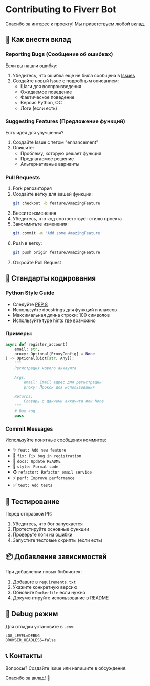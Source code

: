 # Contributing to Fiverr Bot

Спасибо за интерес к проекту! Мы приветствуем любой вклад.

## 🤝 Как внести вклад

### Reporting Bugs (Сообщение об ошибках)

Если вы нашли ошибку:

1. Убедитесь, что ошибка еще не была сообщена в [Issues](../../issues)
2. Создайте новый Issue с подробным описанием:
   - Шаги для воспроизведения
   - Ожидаемое поведение
   - Фактическое поведение
   - Версия Python, ОС
   - Логи (если есть)

### Suggesting Features (Предложение функций)

Есть идея для улучшения?

1. Создайте Issue с тегом "enhancement"
2. Опишите:
   - Проблему, которую решает функция
   - Предлагаемое решение
   - Альтернативные варианты

### Pull Requests

1. Fork репозитория
2. Создайте ветку для вашей функции:
   ```bash
   git checkout -b feature/AmazingFeature
   ```
3. Внесите изменения
4. Убедитесь, что код соответствует стилю проекта
5. Закоммитьте изменения:
   ```bash
   git commit -m 'Add some AmazingFeature'
   ```
6. Push в ветку:
   ```bash
   git push origin feature/AmazingFeature
   ```
7. Откройте Pull Request

## 📝 Стандарты кодирования

### Python Style Guide

- Следуйте [PEP 8](https://pep8.org/)
- Используйте docstrings для функций и классов
- Максимальная длина строки: 100 символов
- Используйте type hints где возможно

### Примеры:

```python
async def register_account(
    email: str,
    proxy: Optional[ProxyConfig] = None
) -> Optional[Dict[str, Any]]:
    """
    Регистрация нового аккаунта
    
    Args:
        email: Email адрес для регистрации
        proxy: Прокси для использования
        
    Returns:
        Словарь с данными аккаунта или None
    """
    # Ваш код
    pass
```

### Commit Messages

Используйте понятные сообщения коммитов:

- ✨ `feat: Add new feature`
- 🐛 `fix: Fix bug in registration`
- 📝 `docs: Update README`
- 🎨 `style: Format code`
- ♻️ `refactor: Refactor email service`
- ⚡ `perf: Improve performance`
- ✅ `test: Add tests`

## 🧪 Тестирование

Перед отправкой PR:

1. Убедитесь, что бот запускается
2. Протестируйте основные функции
3. Проверьте логи на ошибки
4. Запустите тестовые скрипты (если есть)

## 📦 Добавление зависимостей

При добавлении новых библиотек:

1. Добавьте в `requirements.txt`
2. Укажите конкретную версию
3. Обновите `Dockerfile` если нужно
4. Документируйте использование в README

## 🐛 Debug режим

Для отладки установите в `.env`:

```env
LOG_LEVEL=DEBUG
BROWSER_HEADLESS=false
```

## 📞 Контакты

Вопросы? Создайте Issue или напишите в обсуждения.

Спасибо за вклад! 🎉

